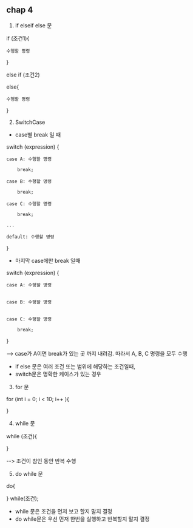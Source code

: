 ## chap 4
1. if elseif else 문 

if (조건1){

    수행할 명령

}

else if (조건2)

else{

    수행할 명령

}

2. SwitchCase
- case별 break 일 때 

switch (expression) {

    case A: 수행할 명령

        break;

    case B: 수행할 명령

        break;

    case C: 수행할 명령

        break;

    ...

    default: 수행할 명령

}
- 마지막 case에만 break 일때

switch (expression) {

    case A: 수행할 명령


    case B: 수행할 명령


    case C: 수행할 명령

        break;

}

--> case가 A이면 break가 있는 곳 까지 내려감. 따라서 A, B, C 명령을 모두 수행

- if else 문은 여러 조건 또는 범위에 해당하는 조건일때,
- switch문은 명확한 케이스가 있는 경우

3. for 문

for (int i = 0; i < 10; i++ ){

}

4. while 문

while (조건){


}

--> 조건이 참인 동안 반복 수행

5. do while 문

do{

} while(조건);

- while 문은 조건을 먼저 보고 할지 말지 결정
- do while문은 우선 먼저 한번을 실행하고 반복할지 말지 결정